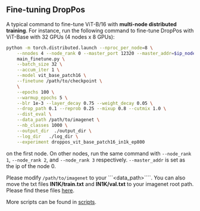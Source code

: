 ## Fine-tuning DropPos

A typical command to fine-tune ViT-B/16 with **multi-node distributed training**. 
For instance, run the following command to fine-tune DropPos with ViT-Base with 32 GPUs (4 nodes x 8 GPUs):
```bash
python -m torch.distributed.launch --nproc_per_node=8 \
    --nnodes 4 --node_rank 0 --master_port 12320 --master_addr=$ip_node_0 \
    main_finetune.py \
    --batch_size 32 \
    --accum_iter 1 \
    --model vit_base_patch16 \
    --finetune /path/to/checkpoint \
    \
    --epochs 100 \
    --warmup_epochs 5 \
    --blr 1e-3 --layer_decay 0.75 --weight_decay 0.05 \
    --drop_path 0.1 --reprob 0.25 --mixup 0.8 --cutmix 1.0 \
    --dist_eval \
    --data_path /path/to/imagenet \
    --nb_classes 1000 \
    --output_dir  ./output_dir \
    --log_dir   ./log_dir \
    --experiment droppos_vit_base_patch16_in1k_ep800
```
on the first node. 
On other nodes, run the same command with ```--node_rank 1```, ```--node_rank 2```, and ```--node_rank 3``` respectively. 
```--master_addr``` is set as the ip of the node 0.

Please modify ```/path/to/imagenet``` to your ```<data_path>````.
You can also move the txt files **IN1K/train.txt** and **IN1K/val.txt** to your imagenet root path.
Please find these files [here](https://github.com/implus/UM-MAE/tree/main/IN1K).

More scripts can be found in [scripts](https://github.com/Haochen-Wang409/DropPos/tree/main/scripts).
